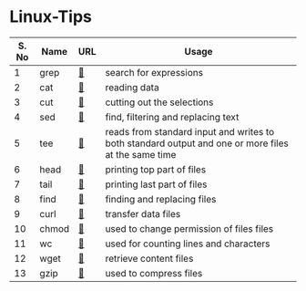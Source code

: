 # Linux-Tips

| S. No | Name  | URL                                                                          | Usage                                                                                               |
| ----- | ----- | ---------------------------------------------------------------------------- | --------------------------------------------------------------------------------------------------- |
| 1     | grep  | [🔗](https://github.com/ehsaanqazi/Linux-Tips/blob/main/Linux%20Commands.md) | search for expressions                                                                              |
| 2     | cat   | [🔗](https://github.com/ehsaanqazi/Linux-Tips/blob/main/Linux%20Commands.md) | reading data                                                                                        |
| 3     | cut   | [🔗](https://github.com/ehsaanqazi/Linux-Tips/blob/main/Linux%20Commands.md) | cutting out the selections                                                                          |
| 4     | sed   | [🔗](https://github.com/ehsaanqazi/Linux-Tips/blob/main/Linux%20Commands.md) | find, filtering and replacing text                                                                  |
| 5     | tee   | [🔗](https://github.com/ehsaanqazi/Linux-Tips/blob/main/Linux%20Commands.md) | reads from standard input and writes to both standard output and one or more files at the same time |
| 6     | head  | [🔗](https://github.com/ehsaanqazi/Linux-Tips/blob/main/Linux%20Commands.md) | printing top part of files                                                                          |
| 7     | tail  | [🔗](https://github.com/ehsaanqazi/Linux-Tips/blob/main/Linux%20Commands.md) | printing last part of files                                                                         |
| 8     | find  | [🔗](https://github.com/ehsaanqazi/Linux-Tips/blob/main/Linux%20Commands.md) | finding and replacing files                                                                         |
| 9     | curl  | [🔗](https://github.com/ehsaanqazi/Linux-Tips/blob/main/Linux%20Commands.md) | transfer data files                                                                                 |
| 10    | chmod | [🔗](https://github.com/ehsaanqazi/Linux-Tips/blob/main/Linux%20Commands.md) | used to change permission of files files                                                            |
| 11    | wc    | [🔗](https://github.com/ehsaanqazi/Linux-Tips/blob/main/Linux%20Commands.md) | used for counting lines and characters                                                              |
| 12    | wget  | [🔗](https://github.com/ehsaanqazi/Linux-Tips/blob/main/Linux%20Commands.md) | retrieve content files                                                                              |
| 13    | gzip  | [🔗](https://github.com/ehsaanqazi/Linux-Tips/blob/main/Linux%20Commands.md) | used to compress files                                                                              |
